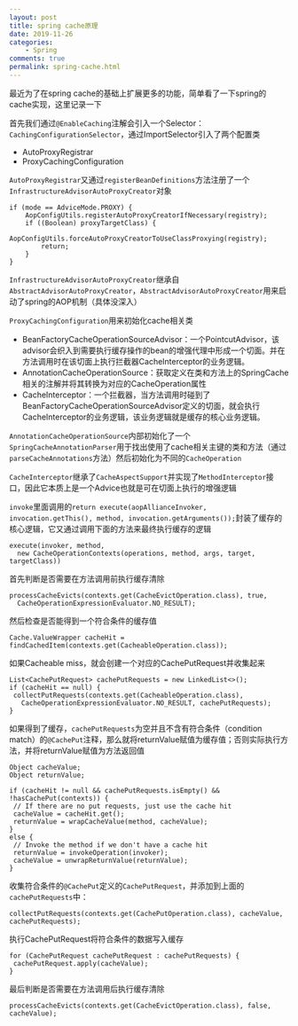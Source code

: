 ```yaml
---
layout: post
title: spring cache原理
date: 2019-11-26
categories:
    - Spring
comments: true
permalink: spring-cache.html
---
```


最近为了在spring cache的基础上扩展更多的功能，简单看了一下spring的cache实现，这里记录一下

首先我们通过`@EnableCaching`注解会引入一个Selector：`CachingConfigurationSelector`，通过ImportSelector引入了两个配置类

- AutoProxyRegistrar
- ProxyCachingConfiguration

`AutoProxyRegistrar`又通过`registerBeanDefinitions`方法注册了一个`InfrastructureAdvisorAutoProxyCreator`对象

```
if (mode == AdviceMode.PROXY) {
	AopConfigUtils.registerAutoProxyCreatorIfNecessary(registry);
	if ((Boolean) proxyTargetClass) {
		AopConfigUtils.forceAutoProxyCreatorToUseClassProxying(registry);
		return;
	}
}
```

`InfrastructureAdvisorAutoProxyCreator`继承自`AbstractAdvisorAutoProxyCreator`，`AbstractAdvisorAutoProxyCreator`用来启动了spring的AOP机制（具体没深入）

`ProxyCachingConfiguration`用来初始化cache相关类

- BeanFactoryCacheOperationSourceAdvisor：一个PointcutAdvisor，该advisor会织入到需要执行缓存操作的bean的增强代理中形成一个切面。并在方法调用时在该切面上执行拦截器CacheInterceptor的业务逻辑。
- AnnotationCacheOperationSource：获取定义在类和方法上的SpringCache相关的注解并将其转换为对应的CacheOperation属性 
- CacheInterceptor：一个拦截器，当方法调用时碰到了BeanFactoryCacheOperationSourceAdvisor定义的切面，就会执行CacheInterceptor的业务逻辑，该业务逻辑就是缓存的核心业务逻辑。



`AnnotationCacheOperationSource`内部初始化了一个`SpringCacheAnnotationParser`用于找出使用了cache相关主键的类和方法（通过`parseCacheAnnotations`方法）然后初始化为不同的`CacheOperation`



`CacheInterceptor`继承了`CacheAspectSupport`并实现了`MethodInterceptor`接口，因此它本质上是一个Advice也就是可在切面上执行的增强逻辑

`invoke`里面调用的`return execute(aopAllianceInvoker, invocation.getThis(), method, invocation.getArguments());`封装了缓存的核心逻辑，它又通过调用下面的方法来最终执行缓存的逻辑

```
execute(invoker, method,
  new CacheOperationContexts(operations, method, args, target, targetClass))
```

首先判断是否需要在方法调用前执行缓存清除

```
processCacheEvicts(contexts.get(CacheEvictOperation.class), true,
  CacheOperationExpressionEvaluator.NO_RESULT);
```

然后检查是否能得到一个符合条件的缓存值

```
Cache.ValueWrapper cacheHit = findCachedItem(contexts.get(CacheableOperation.class));
```

如果Cacheable miss，就会创建一个对应的CachePutRequest并收集起来

```
List<CachePutRequest> cachePutRequests = new LinkedList<>();
if (cacheHit == null) {
 collectPutRequests(contexts.get(CacheableOperation.class),
   CacheOperationExpressionEvaluator.NO_RESULT, cachePutRequests);
}
```

如果得到了缓存，`cachePutRequests`为空并且不含有符合条件（condition match）的`@CachePut`注释，那么就将returnValue赋值为缓存值；否则实际执行方法，并将returnValue赋值为方法返回值

```
Object cacheValue;
Object returnValue;

if (cacheHit != null && cachePutRequests.isEmpty() && !hasCachePut(contexts)) {
 // If there are no put requests, just use the cache hit
 cacheValue = cacheHit.get();
 returnValue = wrapCacheValue(method, cacheValue);
}
else {
 // Invoke the method if we don't have a cache hit
 returnValue = invokeOperation(invoker);
 cacheValue = unwrapReturnValue(returnValue);
}
```

收集符合条件的`@CachePut`定义的`CachePutRequest`，并添加到上面的`cachePutRequests`中：

```
collectPutRequests(contexts.get(CachePutOperation.class), cacheValue, cachePutRequests);
```

执行CachePutRequest将符合条件的数据写入缓存

```
for (CachePutRequest cachePutRequest : cachePutRequests) {
 cachePutRequest.apply(cacheValue);
}
```

最后判断是否需要在方法调用后执行缓存清除

```
processCacheEvicts(contexts.get(CacheEvictOperation.class), false, cacheValue);
```